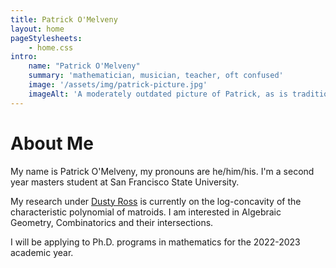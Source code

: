 ```yaml
---
title: Patrick O'Melveny
layout: home
pageStylesheets:
    - home.css
intro:
    name: "Patrick O'Melveny"
    summary: 'mathematician, musician, teacher, oft confused'
    image: '/assets/img/patrick-picture.jpg'
    imageAlt: 'A moderately outdated picture of Patrick, as is traditional.'
---
```


# About Me

My name is Patrick O'Melveny, my pronouns are he/him/his.
I'm a second year masters student at San Francisco State University.

My research under [Dusty Ross](https://sites.google.com/view/rossd) is currently on the log-concavity of the characteristic polynomial of matroids.
I am interested in Algebraic Geometry, Combinatorics and their intersections.

I will be applying to Ph.D. programs in mathematics for the 2022-2023 academic year. 